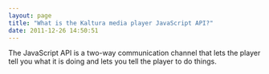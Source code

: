 ```yaml
---
layout: page
title: "What is the Kaltura media player JavaScript API?"
date: 2011-12-26 14:50:51
---
```


The JavaScript API is a two-way communication channel that lets the player tell you what it is doing and lets you tell the player to do things.